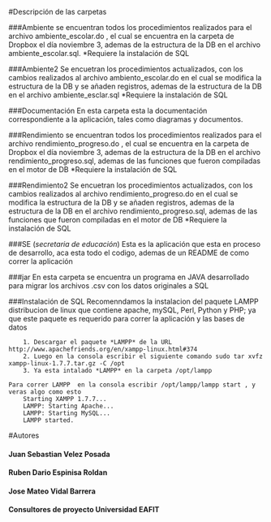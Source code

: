 #Descripción de las carpetas

###Ambiente
    se encuentran todos los procedimientos realizados para el archivo
    ambiente_escolar.do , el cual se encuentra en la carpeta de Dropbox
    el día noviembre 3, ademas de la estructura de la DB en el archivo
    ambiente_escolar.sql.
    *Requiere la instalación de SQL


###Ambiente2
    Se encuetran los procedimientos actualizados, con los cambios realizados
    al archivo ambiento_escolar.do  en el cual se modifica la estructura de
    la DB y se añaden registros, ademas de la estructura de la DB en el
    archivo ambiente_esclar.sql
    *Requiere la instalación de SQL

###Documentación
    En esta carpeta esta la documentación correspondiente a la aplicación,
    tales como diagramas  y documentos.

###Rendimiento
    se encuentran todos los procedimientos realizados para el archivo
    rendimiento_progreso.do , el cual se encuentra en la carpeta de
    Dropbox el día noviembre 3, ademas de la estructura de la DB en el
    archivo rendimiento_progreso.sql, ademas de las funciones que fueron compiladas
    en el motor de DB
    *Requiere la instalación de SQL

###Rendimiento2
    Se encuetran los procedimientos actualizados, con los cambios realizados
    al archivo rendimiento_progreso.do  en el cual se modifica la estructura
    de la DB y se añaden registros, ademas de la estructura de la DB en el
    archivo rendimiento_progreso.sql, ademas de las funciones que fueron compiladas
    en el motor de DB
    *Requiere la instalación de SQL


###SE (*secretaria de educación*)
    Esta es la aplicación que esta en proceso de desarrollo, aca esta
    todo el codigo, ademas de un README de como correr la aplicación

###jar
    En esta carpeta se encuentra un programa en JAVA desarrollado para migrar
    los archivos .csv con los datos originales a SQL


###Instalación de SQL
    Recomenndamos la instalacion del paquete LAMPP  distribucion de linux que
    contiene apache, mySQL, Perl, Python y PHP; ya que este paquete es requerido
    para correr la aplicación y las bases de datos

        1. Descargar el paquete *LAMPP* de la URL http://www.apachefriends.org/en/xampp-linux.html#374
        2. Luego en la consola escribir el siguiente comando sudo tar xvfz xampp-linux-1.7.7.tar.gz -C /opt
        3. Ya esta intalado *LAMPP* en la carpeta /opt/lampp

    Para correr LAMPP  en la consola escribir /opt/lampp/lampp start , y veras algo como esto
        Starting XAMPP 1.7.7...
        LAMPP: Starting Apache...
        LAMPP: Starting MySQL...
        LAMPP started.



#Autores

#### Juan Sebastian Velez Posada

#### Ruben Dario Espinisa Roldan

#### Jose Mateo Vidal Barrera

#### Consultores de proyecto Universidad EAFIT
